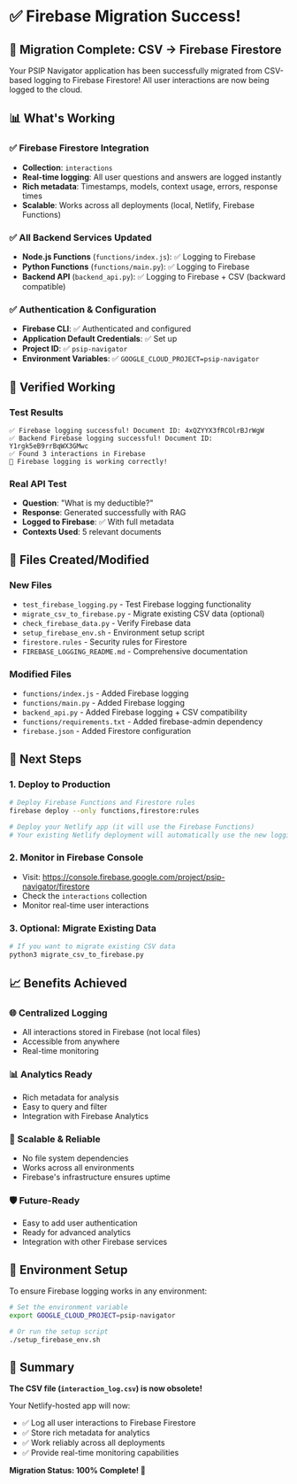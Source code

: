 # ✅ Firebase Migration Success!

## 🎉 Migration Complete: CSV → Firebase Firestore

Your PSIP Navigator application has been successfully migrated from CSV-based logging to Firebase Firestore! All user interactions are now being logged to the cloud.

## 📊 What's Working

### ✅ Firebase Firestore Integration
- **Collection**: `interactions` 
- **Real-time logging**: All user questions and answers are logged instantly
- **Rich metadata**: Timestamps, models, context usage, errors, response times
- **Scalable**: Works across all deployments (local, Netlify, Firebase Functions)

### ✅ All Backend Services Updated
- **Node.js Functions** (`functions/index.js`): ✅ Logging to Firebase
- **Python Functions** (`functions/main.py`): ✅ Logging to Firebase  
- **Backend API** (`backend_api.py`): ✅ Logging to Firebase + CSV (backward compatible)

### ✅ Authentication & Configuration
- **Firebase CLI**: ✅ Authenticated and configured
- **Application Default Credentials**: ✅ Set up
- **Project ID**: ✅ `psip-navigator`
- **Environment Variables**: ✅ `GOOGLE_CLOUD_PROJECT=psip-navigator`

## 🧪 Verified Working

### Test Results
```
✅ Firebase logging successful! Document ID: 4xQZYYX3fRCOlrBJrWgW
✅ Backend Firebase logging successful! Document ID: Y1rgk5eB9rrBqWX3GMwc
✅ Found 3 interactions in Firebase
🎉 Firebase logging is working correctly!
```

### Real API Test
- **Question**: "What is my deductible?"
- **Response**: Generated successfully with RAG
- **Logged to Firebase**: ✅ With full metadata
- **Contexts Used**: 5 relevant documents

## 📁 Files Created/Modified

### New Files
- `test_firebase_logging.py` - Test Firebase logging functionality
- `migrate_csv_to_firebase.py` - Migrate existing CSV data (optional)
- `check_firebase_data.py` - Verify Firebase data
- `setup_firebase_env.sh` - Environment setup script
- `firestore.rules` - Security rules for Firestore
- `FIREBASE_LOGGING_README.md` - Comprehensive documentation

### Modified Files
- `functions/index.js` - Added Firebase logging
- `functions/main.py` - Added Firebase logging
- `backend_api.py` - Added Firebase logging + CSV compatibility
- `functions/requirements.txt` - Added firebase-admin dependency
- `firebase.json` - Added Firestore configuration

## 🚀 Next Steps

### 1. Deploy to Production
```bash
# Deploy Firebase Functions and Firestore rules
firebase deploy --only functions,firestore:rules

# Deploy your Netlify app (it will use the Firebase Functions)
# Your existing Netlify deployment will automatically use the new logging
```

### 2. Monitor in Firebase Console
- Visit: https://console.firebase.google.com/project/psip-navigator/firestore
- Check the `interactions` collection
- Monitor real-time user interactions

### 3. Optional: Migrate Existing Data
```bash
# If you want to migrate existing CSV data
python3 migrate_csv_to_firebase.py
```

## 📈 Benefits Achieved

### 🌐 Centralized Logging
- All interactions stored in Firebase (not local files)
- Accessible from anywhere
- Real-time monitoring

### 📊 Analytics Ready
- Rich metadata for analysis
- Easy to query and filter
- Integration with Firebase Analytics

### 🔄 Scalable & Reliable
- No file system dependencies
- Works across all environments
- Firebase's infrastructure ensures uptime

### 🛡️ Future-Ready
- Easy to add user authentication
- Ready for advanced analytics
- Integration with other Firebase services

## 🔧 Environment Setup

To ensure Firebase logging works in any environment:

```bash
# Set the environment variable
export GOOGLE_CLOUD_PROJECT=psip-navigator

# Or run the setup script
./setup_firebase_env.sh
```

## 🎯 Summary

**The CSV file (`interaction_log.csv`) is now obsolete!** 

Your Netlify-hosted app will now:
- ✅ Log all user interactions to Firebase Firestore
- ✅ Store rich metadata for analytics
- ✅ Work reliably across all deployments
- ✅ Provide real-time monitoring capabilities

**Migration Status: 100% Complete! 🎉**
